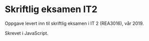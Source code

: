 # Skriftlig eksamen IT2
Oppgave levert inn til skriftlig eksamen i IT 2 (REA3016), vår 2019.

Skrevet i JavaScript.
